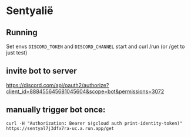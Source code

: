 # Sentyalië

## Running
Set envs `DISCORD_TOKEN` and `DISCORD_CHANNEL` start and curl /run (or /get to just test)
## invite bot to server
https://discord.com/api/oauth2/authorize?client_id=888455645681045604&scope=bot&permissions=3072

## manually trigger bot once:
```
curl -H "Authorization: Bearer $(gcloud auth print-identity-token)" https://sentyal7j3dfx7ra-uc.a.run.app/get
```
